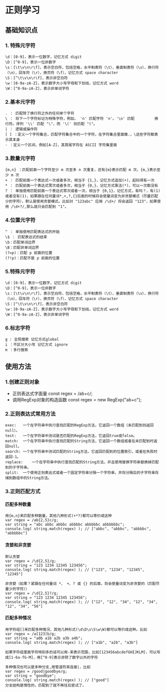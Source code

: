 # 正则学习

## 基础知识点
### 1. 特殊元字符
    \d：[0-9]，表示一位数字，记忆方式 digit
    \D：[^0-9]，表示一位非数字
    \s：[\t\v\n\r\f]，表示空白符，包括空格，水平制表符（\t），垂直制表符（\v），换行符（\n），回车符（\r），换页符（\f），记忆方式 space character
    \S：[^\t\v\n\r\f]，表示非空白符
    \w：[0-9a-zA-Z]，表示数字大小写字母和下划线，记忆方式 word
    \W：[^0-9a-zA-Z]，表示非单词字符

### 2.基本元字符

    . ： 匹配除了换行符之外的任何单个字符
    \ ： 将下一个字符标记为特殊字符，例如， 'n' 匹配字符 'n'。'\n' 匹配         换行符。序列 '\\' 匹配 "\"，而 '\(' 则匹配 "("。
    | ： 逻辑或操作符
    [ ] ：定义一个字符集合，匹配字符集合中的一个字符，在字符集合里面像.，\这些字符都表示其本身
    - ：定义一个区间，例如[A-Z]，其首尾字符在 ASCII 字符集里面

### 3.数量元字符

    {m,n} ：匹配前面一个字符至少 m 次至多 n 次重复，还有{m}表示匹配 m 次，{m,}表示至少 m 次
    + ： 匹配前面一个表达式一次或者多次，相当于 {1,}，记忆方式追加(+)，起码得有一次
    * ： 匹配前面一个表达式零次或者多次，相当于 {0,}，记忆方式乘法(*)，可以一次都没有
    ? ： 单独使用匹配前面一个表达式零次或者一次，相当于 {0,1}，记忆方式，有吗？，有(1) 或者没有(1)，如果跟在任何量词*,+,?,{}后面的时候将会使量词变为非贪婪模式（尽量匹配少的字符），默认是使用贪婪模式。比如对 "123abc" 应用 /\d+/ 将会返回 "123"，如果使用 /\d+?/,那么就只会匹配到 "1"。

### 4.位置元字符
    ^ ： 单独使用匹配表达式的开始
    \$ ： 匹配表达式的结束
    \b：匹配单词边界
    \B：匹配非单词边界
    (?=p)：匹配 p 前面的位置
    (?!p)：匹配不是 p 前面的位置

 ### 5.特殊元字符

    \d：[0-9]，表示一位数字，记忆方式 digit
    \D：[^0-9]，表示一位非数字
    \s：[\t\v\n\r\f]，表示空白符，包括空格，水平制表符（\t），垂直制表符（\v），换行符（\n），回车符（\r），换页符（\f），记忆方式 space character
    \S：[^\t\v\n\r\f]，表示非空白符
    \w：[0-9a-zA-Z]，表示数字大小写字母和下划线，记忆方式 word
    \W：[^0-9a-zA-Z]，表示非单词字符

### 6.标志字符
    g : 全局搜索 记忆方式global
    i ：不区分大小写 记忆方式 ignore
    m ：多行搜索

## 使用方法
### 1.创建正则对象
   - 正则表达式字面量  const regex = /ab+c/;
   - 调用RegExp对象的构造函数  const regex = new RegExp("ab+c");
### 2.正则表达式常用方法
    exec:	一个在字符串中执行查找匹配的RegExp方法，它返回一个数组（未匹配到则返回null）。
    test:	一个在字符串中测试是否匹配的RegExp方法，它返回true或false。
    match:	一个在字符串中执行查找匹配的String方法，它返回一个数组或者在未匹配到时返回null。
    search:	一个在字符串中测试匹配的String方法，它返回匹配到的位置索引，或者在失败时返回-1。
    replace:	一个在字符串中执行查找匹配的String方法，并且使用替换字符串替换掉匹配到的子字符串。
    split:	一个使用正则表达式或者一个固定字符串分隔一个字符串，并将分隔后的子字符串存储到数组中的String方法。

### 3.正则匹配方式
#### 匹配多种数量
    用{m,n}来匹配多种数量，其他几种形式(+*?)都可以等价成这种
    var regex = /ab{2,5}c/g;
    var string = "abc abbc abbbc abbbbc abbbbbc abbbbbbc";
    console.log( string.match(regex) ); // ["abbc", "abbbc", "abbbbc", "abbbbbc"]

#### 贪婪和非贪婪
    默认贪婪
    var regex = /\d{2,5}/g;
    var string = "123 1234 12345 123456";
    console.log( string.match(regex) ); // ["123", "1234", "12345", "12345"]

    非贪婪（如果？紧跟在任何量词 *、 +、? 或 {} 的后面，将会使量词变为非贪婪的（匹配尽量少的字符））
    var regex = /\d{2,5}?/g;
    var string = "123 1234 12345 123456";
    console.log( string.match(regex) ); // ["12", "12", "34", "12", "34", "12", "34", "56"]

#### 匹配多种情况
    用字符组[]来匹配多种情况，其他几种形式(\d\D\s\S\w\W)都可以等价成这种。比如
    var regex = /a[123]b/g;
    var string = "a0b a1b a2b a3b a4b";
    console.log( string.match(regex) ); // ["a1b", "a2b", "a3b"]

    如果字符组里面字符特别多的话可以用-来表示范围，比如[123456abcdefGHIJKLM]，可以写成[1-6a-fG-M]，用[^0-9]表示非除了数字以外的字符

    多种情况也可以是多种分支,用管道符来连接|，比如  
    var regex = /good|goodbye/g;
    var string = "goodbye";
    console.log( string.match(regex) ); // ["good"]
    分支结构是惰性的，匹配到了就不再往后尝试了。



   
    